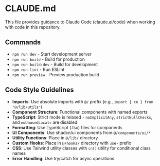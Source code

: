 # CLAUDE.md

This file provides guidance to Claude Code (claude.ai/code) when working with code in this repository.

## Commands
- `npm run dev` - Start development server
- `npm run build` - Build for production
- `npm run build:dev` - Build for development
- `npm run lint` - Run ESLint
- `npm run preview` - Preview production build

## Code Style Guidelines
- **Imports**: Use absolute imports with `@/` prefix (e.g., `import { cn } from "@/lib/utils"`)
- **Component Structure**: Functional components with named exports
- **TypeScript**: Strict mode is relaxed - `noImplicitAny`, `strictNullChecks`, and `noUnusedLocals` are disabled
- **Formatting**: Use TypeScript (.tsx) files for components
- **UI Components**: Use shadcn/ui components from `@/components/ui/*`
- **Utility Functions**: Place in `@/lib/` directory
- **Custom Hooks**: Place in `@/hooks/` directory with `use-` prefix
- **CSS**: Use Tailwind utility classes with `cn()` utility for conditional class names
- **Error Handling**: Use try/catch for async operations
